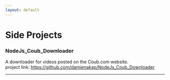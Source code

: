 ```yaml
---
layout: default
---
```


# Side Projects

### NodeJs_Coub_Downloader
A downloader for videos posted on the Coub.com website.<br>
project link: https://github.com/damienakap/NodeJs_Coub_Downloader



* * *
